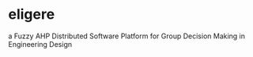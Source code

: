 # eligere
a Fuzzy AHP Distributed Software Platform for Group Decision Making in Engineering Design
